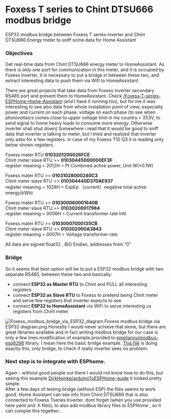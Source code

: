 # Foxess T series  to Chint DTSU666 modbus bridge
ESP32 modbus bridge between Foxess T series inverter and Chint DTSU666 Energy meter to sniff some data for Home Assistant

### Objectives

Get real-time data from Chint DTSU666 energy meter to HomeAssistant. As there is only one port for communication in this meter, and it is occupied by Foxess inverter, it is necessary to put a bridge in between these two, and extract interesting data to push them via Wifi to HomeAssistant.

There are great projects that take data from Foxess inverter secondary RS485 port and present them to HomeAssistant. Check [/Foxess-T-series-ESPHome-Home-Assistant](https://github.com/assembly12/Foxess-T-series-ESPHome-Home-Assistant) (and I have it running too), but for me it was interesting to see also data from whole installation point of view, especially power and current on each phase, voltage on each phase (to see when photovoltaics comes close to upper voltage limit in my country = 253V, to send signal to home heavy loads to consume more energy. Otherwise inverter shall shut down)
Somewhere i read that it would be good to sniff data that inverter is talking to meter, but I tried and realized that inverter only asks for a few registers. in case of my Foxess T10 G3 it is reading only below shown registers.  


Foxess mater RTU **0103201200026FCE**  
Chint meter slave RTU >> **01030445000000EF3F**  
register meaning = 2012H = Pt Combined active power, Unit W(×0.1W)

Foxess mater RTU >> **01031028000240C3**  
Chint meter slave RTU >> **010304440D370AE937**  
register meaning = 1028H = ExpEp （current）negative total active energy(kWh) 

Foxess mater RTU >> **010300060001640B**  
Chint meter slave RTU >> **01030200017984**  
register meaning = 0006H = Current transformer rate IrAt

Foxess mater RTU >> **01030007000135CB**  
Chint meter slave RTU >> **010302000A3843**  
register meaning = 0007H = Voltage transformer rate

All data are signed float32 , BIG Endian, addresses from "0"
### Bridge
So it seems that best option will be to put a ESP32 modbus bridge with two separate RS485, between these two and basically:
- connect **ESP32 as Master RTU** to Chint and PULL all interesting registers  
- connect **ESP32 as Slave RTU** to Foxess to pretend being Chint meter and serve few registers that inverter expects to see  
- connect **ESP32 to HomeAssistant** via WiFi to serve interesting us registers from Chint meter.  

![Foxess_modbus_bridge_via_ESP32_diagram](./Foxess_modbus_bridge_via_ESP32_diagram.png)
Foxess modbus bridge via ESP32 diagram.png
Honestly I would never achieve that alone, but there are great libraries available and in fact writing modbus bridge for our case is only a few lines modification of example provided to [emelianov/modbus-esp8266](emelianov/modbus-esp8266) library. I mean here the basic bridge example. 
[This file](./src/Modbus_chint_bridge_basic_two_serials.ino) is doing exactly this, only bridge, to check if really inverter sees no problem.
### Next step is to integrate with ESPhome. 
Again - without good people out there I would not know how to do this, but seeing this example [DirkHeinke/arduinoToESPHome-guide](https://github.com/DirkHeinke/arduinoToESPHome-guide) it looked pretty simple.  
After a few days of testing bridge (without ESP) the files seems to work good.
Home Assistant can see info from Chint DTSU666 that is also connected to Foxess Tseries Inverter. 
dont forget (when you use provided here yaml and .h files), to also add modbus library files to ESPHome , so it can compile this together...
